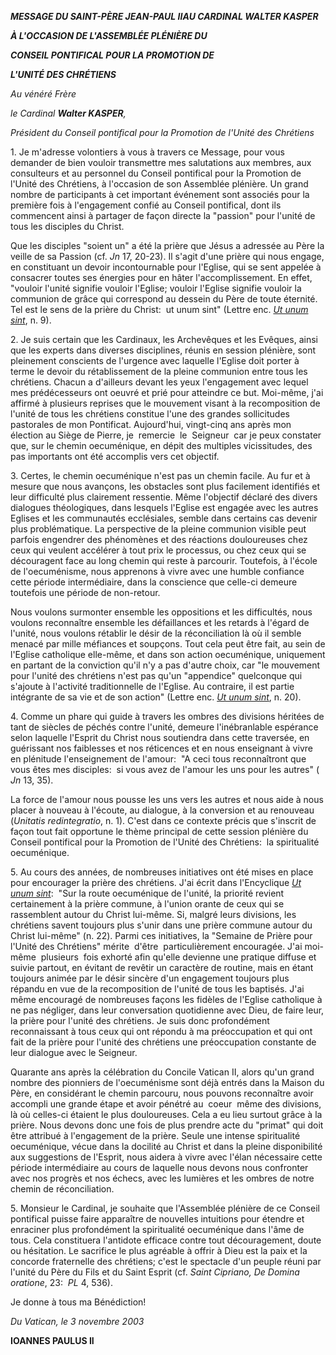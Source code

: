 ***MESSAGE DU SAINT-PÈRE JEAN-PAUL II******AU CARDINAL WALTER KASPER***

***À L'OCCASION DE L'ASSEMBLÉE PLÉNIÈRE DU***

***CONSEIL PONTIFICAL POUR LA PROMOTION DE***

***L'UNITÉ DES CHRÉTIENS***

*Au vénéré Frère*

*le Cardinal **Walter KASPER**,*

*Président du Conseil pontifical pour la Promotion de l'Unité des Chrétiens*

1. Je m'adresse volontiers à vous à travers ce Message, pour vous demander de bien vouloir transmettre mes salutations aux membres, aux consulteurs et au personnel du Conseil pontifical pour la Promotion de l'Unité des Chrétiens, à l'occasion de son Assemblée plénière. Un grand nombre de participants à cet important événement sont associés pour la première fois à l'engagement confié au Conseil pontifical, dont ils commencent ainsi à partager de façon directe la "passion" pour l'unité de tous les disciples du Christ.

Que les disciples "soient un" a été la prière que Jésus a adressée au Père la veille de sa Passion (cf. *Jn* 17, 20-23). Il s'agit d'une prière qui nous engage, en constituant un devoir incontournable pour l'Eglise, qui se sent appelée à consacrer toutes ses énergies pour en hâter l'accomplissement. En effet, "vouloir l'unité signifie vouloir l'Eglise; vouloir l'Eglise signifie vouloir la communion de grâce qui correspond au dessein du Père de toute éternité. Tel est le sens de la prière du Christ:  ut unum sint" (Lettre enc. *[Ut unum sint](http://www.vatican.va/edocs/FRA0080/_INDEX.HTM)*, n. 9).

2. Je suis certain que les Cardinaux, les Archevêques et les Evêques, ainsi que les experts dans diverses disciplines, réunis en session plénière, sont pleinement conscients de l'urgence avec laquelle l'Eglise doit porter à terme le devoir du rétablissement de la pleine communion entre tous les chrétiens. Chacun a d'ailleurs devant les yeux l'engagement avec lequel mes prédécesseurs ont oeuvré et prié pour atteindre ce but. Moi-même, j'ai affirmé à plusieurs reprises que le mouvement visant à la recomposition de l'unité de tous les chrétiens constitue l'une des grandes sollicitudes pastorales de mon Pontificat. Aujourd'hui, vingt-cinq ans après mon élection au Siège de Pierre, je  remercie  le  Seigneur  car je peux constater que, sur le chemin oecuménique, en dépit des multiples vicissitudes, des pas importants ont été accomplis vers cet objectif.

3. Certes, le chemin oecuménique n'est pas un chemin facile. Au fur et à mesure que nous avançons, les obstacles sont plus facilement identifiés et leur difficulté plus clairement ressentie. Même l'objectif déclaré des divers dialogues théologiques, dans lesquels l'Eglise est engagée avec les autres Eglises et les communautés ecclésiales, semble dans certains cas devenir plus problématique. La perspective de la pleine communion visible peut parfois engendrer des phénomènes et des réactions douloureuses chez ceux qui veulent accélérer à tout prix le processus, ou chez ceux qui se découragent face au long chemin qui reste à parcourir. Toutefois, à l'école de l'oecuménisme, nous apprenons à vivre avec une humble confiance cette période intermédiaire, dans la conscience que celle-ci demeure toutefois une période de non-retour.

Nous voulons surmonter ensemble les oppositions et les difficultés, nous voulons reconnaître ensemble les défaillances et les retards à l'égard de l'unité, nous voulons rétablir le désir de la réconciliation là où il semble menacé par mille méfiances et soupçons. Tout cela peut être fait, au sein de l'Eglise catholique elle-même, et dans son action oecuménique, uniquement en partant de la conviction qu'il n'y a pas d'autre choix, car "le mouvement pour l'unité des chrétiens n'est pas qu'un "appendice" quelconque qui s'ajoute à l'activité traditionnelle de l'Eglise. Au contraire, il est partie intégrante de sa vie et de son action" (Lettre enc. *[Ut unum sint](http://www.vatican.va/edocs/FRA0080/_INDEX.HTM)*, n. 20).

4. Comme un phare qui guide à travers les ombres des divisions héritées de tant de siècles de péchés contre l'unité, demeure l'inébranlable espérance selon laquelle l'Esprit du Christ nous soutiendra dans cette traversée, en guérissant nos faiblesses et nos réticences et en nous enseignant à vivre en plénitude l'enseignement de l'amour:  "A ceci tous reconnaîtront que vous êtes mes disciples:  si vous avez de l'amour les uns pour les autres" ( *Jn* 13, 35).

La force de l'amour nous pousse les uns vers les autres et nous aide à nous placer à nouveau à l'écoute, au dialogue, à la conversion et au renouveau (*Unitatis redintegratio*, n. 1). C'est dans ce contexte précis que s'inscrit de façon tout fait opportune le thème principal de cette session plénière du Conseil pontifical pour la Promotion de l'Unité des Chrétiens:  la spiritualité oecuménique.

5. Au cours des années, de nombreuses initiatives ont été mises en place pour encourager la prière des chrétiens. J'ai écrit dans l'Encyclique *[Ut unum sint](http://www.vatican.va/edocs/FRA0080/_INDEX.HTM)*:  "Sur la route oecuménique de l'unité, la priorité revient certainement à la prière commune, à l'union orante de ceux qui se rassemblent autour du Christ lui-même. Si, malgré leurs divisions, les chrétiens savent toujours plus s'unir dans une prière commune autour du Christ lui-même" (n. 22). Parmi ces initiatives, la "Semaine de Prière pour l'Unité des Chrétiens" mérite  d'être  particulièrement encouragée. J'ai moi-même  plusieurs  fois exhorté afin qu'elle devienne une pratique diffuse et suivie partout, en évitant de revêtir un caractère de routine, mais en étant toujours animée par le désir sincère d'un engagement toujours plus répandu en vue de la recomposition de l'unité de tous les baptisés. J'ai même encouragé de nombreuses façons les fidèles de l'Eglise catholique à ne pas négliger, dans leur conversation quotidienne avec Dieu, de faire leur, la prière pour l'unité des chrétiens. Je suis donc profondément reconnaissant à tous ceux qui ont répondu à ma préoccupation et qui ont fait de la prière pour l'unité des chrétiens une préoccupation constante de leur dialogue avec le Seigneur.

Quarante ans après la célébration du Concile Vatican II, alors qu'un grand nombre des pionniers de l'oecuménisme sont déjà entrés dans la Maison du Père, en considérant le chemin parcouru, nous pouvons reconnaître avoir accompli une grande étape et avoir pénétré au  coeur  même des divisions, là où celles-ci étaient le plus douloureuses. Cela a eu lieu surtout grâce à la prière. Nous devons donc une fois de plus prendre acte du "primat" qui doit être attribué à l'engagement de la prière. Seule une intense spiritualité oecuménique, vécue dans la docilité au Christ et dans la pleine disponibilité aux suggestions de l'Esprit, nous aidera à vivre avec l'élan nécessaire cette période intermédiaire au cours de laquelle nous devons nous confronter avec nos progrès et nos échecs, avec les lumières et les ombres de notre chemin de réconciliation.

5. Monsieur le Cardinal, je souhaite que l'Assemblée plénière de ce Conseil pontifical puisse faire apparaître de nouvelles intuitions pour étendre et enraciner plus profondément la spiritualité oecuménique dans l'âme de tous. Cela constituera l'antidote efficace contre tout découragement, doute ou hésitation. Le sacrifice le plus agréable à offrir à Dieu est la paix et la concorde fraternelle des chrétiens; c'est le spectacle d'un peuple réuni par l'unité du Père du Fils et du Saint Esprit (cf. *Saint Cipriano, De Domina oratione*, 23:  *PL* 4, 536).

Je donne à tous ma Bénédiction!

*Du Vatican, le 3 novembre 2003*

**IOANNES PAULUS II**